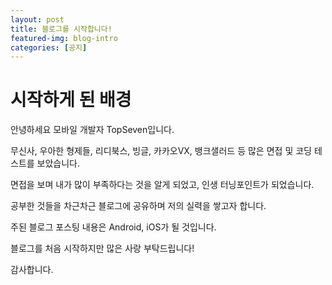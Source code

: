 ```yaml
---
layout: post
title: 블로그를 시작합니다!
featured-img: blog-intro
categories: [공지]
---
```


# 시작하게 된 배경

안녕하세요 모바일 개발자 TopSeven입니다.

무신사, 우아한 형제들, 리디북스, 빙글, 카카오VX, 뱅크샐러드 등 많은 면접 및 코딩 테스트를 보았습니다.

면접을 보며 내가 많이 부족하다는 것을 알게 되었고, 인생 터닝포인트가 되었습니다.

공부한 것들을 차근차근 블로그에 공유하며 저의 실력을 쌓고자 합니다.

주된 블로그 포스팅 내용은 Android, iOS가 될 것입니다.

블로그를 처음 시작하지만 많은 사랑 부탁드립니다!

감사합니다.